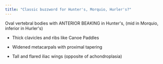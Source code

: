 ```yaml
---
title: "Classic buzzword for Hunter's, Morquio, Hurler's?"
---
```

Oval vertebral bodies with ANTERIOR BEAKING in Hunter's, (mid in Morquio, inferior in Hurler's)

- Thick clavicles and ribs like Canoe Paddles

- Widened metacarpals with proximal tapering

- Tall and flared iliac wings (opposite of achondroplasia)

